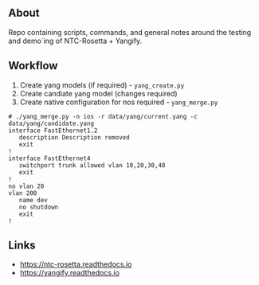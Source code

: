 ## About
Repo containing scripts, commands, and general notes around the testing and demo`ing of NTC-Rosetta + Yangify.

## Workflow
1. Create yang models (if required) - `yang_create.py`
2. Create candiate yang model (changes required)
3. Create native configuration for nos required - `yang_merge.py`
```
# ./yang_merge.py -n ios -r data/yang/current.yang -c data/yang/candidate.yang
interface FastEthernet1.2
   description Description removed
   exit
!
interface FastEthernet4
   switchport trunk allowed vlan 10,20,30,40
   exit
!
no vlan 20
vlan 200
   name dev
   no shutdown
   exit
!
```


## Links
* https://ntc-rosetta.readthedocs.io
* https://yangify.readthedocs.io
